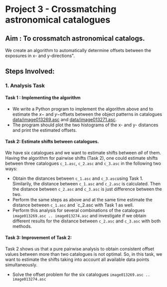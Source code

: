 # Project 3 - Crossmatching astronomical catalogues
## Aim : To crossmatch astronomical catalogs.
We create an algorithm to automatically determine offsets between the exposures in x- and y-directions".
## Steps Involved:

### 1. Analysis Task
#### Task 1 : Implementing the algorithm

   * We write a Python program to implement the algorithm above and to estimate the $x-$ and $y-$offsets between the object patterns in catalogues [data/image013269.asc](data/image013269.asc) and [data/image013271.asc](data/image013271.asc).
   * The program should plot the two histograms of the x- and y- distances and print the estimated offsets.
#### Task 2: Estimate shifts between catalogues.
We have six catalogues and we want to estimate shifts between *all* of them. Having the algorithm for pairwise shifts (Task 2), one could estimate shifts between three catalogues `c_1.asc`, `c_2.asc` and `c_3.asc` in the following two ways:
   * Obtain the distances between `c_1.asc` and `c_3.asc`using Task 1. Similarily, the distance between `c_1.asc` and `c_2.asc` is calculated. Then the distance between `c_2.asc` and `c_3.asc` is just difference between the two.
   * Perform the same steps as above and at the same time estimate the distance between `c_1.asc` and `c_2.asc with Task 1 as well.
   * Perform this analysis for several combinations of the catalogues `image013269.asc .. image013274.asc` and investigate if we obtain different results for the distance between `c_2.asc` and `c_3.asc` with both methods.
#### Task 3: Improvement of Task 2:
Task 2 shows us that a pure pairwise analysis to obtain consistent offset values between more than two catalogues is not optimal. So, in this task, we want to estimate the shifts taking into account all available data points simultaneously.
   * Solve the offset problem for the six catalogues `image013269.asc .. image013274.asc`

